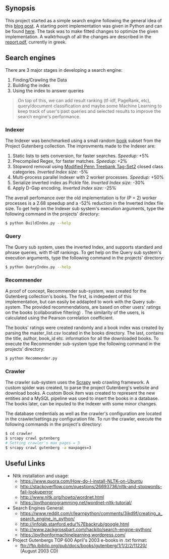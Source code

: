 ## Synopsis

This project started as a simple search engine following the general idea of this [blog post](http://aakashjapi.com/fuckin-search-engines-how-do-they-work/). A starting point implementation was given in Python and can be found [here](./original-src). The task was to make fitted changes to optimize the given implementation. A walktrhough of all the changes are described in the [report.pdf](./report.pdf), currently in greek.  

## Search engines

There are 3 major stages in developing a search engine:
1) Finding/Crawling the Data
2) Building the index
3) Using the index to answer queries

> On top of this, we can add result ranking (tf-idf, PageRank, etc), query/document classification and maybe some Machine Learning to keep track of user's past queries and selected results to improve the search engine's performance.

### Indexer

The Indexer was benchmarked using a small random [book](./books) subset from the Project Gutenberg collection. The improvments made to the Indexer are:

1) Static lists to sets conversion, for faster searches. *Speedup:* +5%
2) Precompiled Regex, for faster matches. *Speedup:* +2%
3) Stopword removal using [Modified Penn Treebank Tag-Set2](http://www.infogistics.com/tagset.html) closed class 
categories. *Inverted Index size:* -5%
4) Multi-process parallel Indexer with 2 worker processes. *Speedup:* +50%
5) Serialize inverted index as Pickle file. *Inverted Index size:* -30%
6) Apply D-Gap encoding. *Inverted Index size:* -25%

The averall perfomance over the old implementation is for (P = 2) worker processes is a 2.68 speedup and a -52% reduction in the Inverted Index file size. To get help on the Indexer sub system's  execution arguments, type the following command in the projects' directory:

```bash
$ python BuildIndex.py --help
```

### Query

The Query sub system, uses the inverted Index, and supports standard and phrase queries, with tf-idf rankings. To get help on the Query sub system's execution arguments, type the following command in the projects' directory:

```bash
$ python QueryIndex.py --help
```

### Recommender

A proof of concept, Recommender sub-system, was created for the Gutenberg collection's books. The first, is indepedent of this implementation, but can easily be addapted to work with the Query sub-system. The provided recommendations, are based on other users' ratings on the books (collaborative filtering) . The similarity of the users, is calculated using the Pearson correlation coefficient. 

The books' ratings were created randomly and a book index was created by parsing the master_list.csv  located in the books directory. The last, contains the title, author, book_id etc. information for all the downloaded books. To execute the Recommender sub-system type the following command in the projects’ directory:

```bash
$ python Recommender.py
```

### Crawler

The crawler sub-system uses the [Scrapy](https://scrapy.org/) web crawling framework. A custom spider was created, to parse the project Gutenberg's website and download books. A custom Book item was created to represent the new entities and a MySQL pipeline was used to insert the books in a database. The books later, can be inputed to the Indexer with some minor changes.

The database credentials as well as the crawler's configuration are located in the crawler/settings.py configuration file. To run the crawler, execute the following commands in the project's directory:

```bash
$ cd crawler
$ srcapy crawl gutenberg
# Setting crawler's max pages = 3 
$ srcapy crawl gutenberg -a maxpages=3
```


## Useful Links
* Nltk installation and usage:
    - https://www.quora.com/How-do-I-install-NLTK-on-Ubuntu
    - http://stackoverflow.com/questions/26693736/nltk-and-stopwords-fail-lookuperror
    - http://www.nltk.org/howto/wordnet.html
    - https://pythonprogramming.net/wordnet-nltk-tutorial/
* Search Engines General:
    - https://www.reddit.com/r/learnpython/comments/3ikd9f/creating_a_search_engine_in_python/
    - http://infolab.stanford.edu/%7Ebackrub/google.html
    - http://www.zackgrossbart.com/hackito/search-engine-python/
    - https://pythonformachinelearning.wordpress.com/
* Project Gutenbergs TOP 600 April's 2003 e-books in .txt format:
    - ftp://ftp.ibiblio.org/pub/docs/books/gutenberg/1/1/2/2/11220/	(August 2003 CD)
